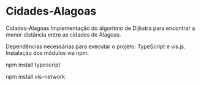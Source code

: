 # Cidades-Alagoas
Cidades-Alagoas
Implementação do algoritmo de Dijkstra para encontrar a menor distância entre as cidades de Alagoas.

Dependências necessárias para executar o projeto: TypeScript e vis.js. Instalação dos módulos via npm:

npm install typescript

npm install vis-network
